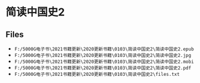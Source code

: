 # 简读中国史2

## Files

- `F:/5000G电子书\2021书籍更新\2020更新书籍\0103\简读中国史2\简读中国史2.epub`
- `F:/5000G电子书\2021书籍更新\2020更新书籍\0103\简读中国史2\简读中国史2.jpg`
- `F:/5000G电子书\2021书籍更新\2020更新书籍\0103\简读中国史2\简读中国史2.mobi`
- `F:/5000G电子书\2021书籍更新\2020更新书籍\0103\简读中国史2\简读中国史2.pdf`
- `F:/5000G电子书\2021书籍更新\2020更新书籍\0103\简读中国史2\files.txt`
